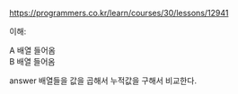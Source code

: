 https://programmers.co.kr/learn/courses/30/lessons/12941

이해:  

A 배열 들어옴  
B 배열 들어옴  

answer 배열들을 값을 곱해서 누적값을 구해서 비교한다.
